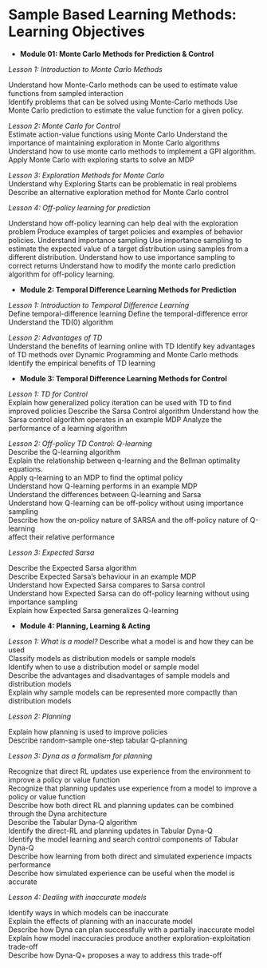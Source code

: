# Sample Based Learning Methods: Learning Objectives

- **Module 01: Monte Carlo Methods for Prediction & Control**  

*Lesson 1: Introduction to Monte Carlo Methods*  

Understand how Monte-Carlo methods can be used to estimate value functions from
sampled interaction  
Identify problems that can be solved using Monte-Carlo methods
Use Monte Carlo prediction to estimate the value function for a given policy.  

*Lesson 2: Monte Carlo for Control*  
Estimate action-value functions using Monte Carlo
Understand the importance of maintaining exploration in Monte Carlo algorithms
Understand how to use monte carlo methods to implement a GPI algorithm.
Apply Monte Carlo with exploring starts to solve an MDP  

*Lesson 3: Exploration Methods for Monte Carlo*  
Understand why Exploring Starts can be problematic in real problems
Describe an alternative exploration method for Monte Carlo control  

*Lesson 4: Off-policy learning for prediction*  

Understand how off-policy learning can help deal with the exploration problem
Produce examples of target policies and examples of behavior policies.
Understand importance sampling
Use importance sampling to estimate the expected value of a target distribution using
samples from a different distribution.
Understand how to use importance sampling to correct returns
Understand how to modify the monte carlo prediction algorithm for off-policy learning.

- **Module 2: Temporal Difference Learning Methods for Prediction**  

*Lesson 1: Introduction to Temporal Difference Learning*  
Define temporal-difference learning
Define the temporal-difference error
Understand the TD(0) algorithm  

*Lesson 2: Advantages of TD*  
Understand the benefits of learning online with TD
Identify key advantages of TD methods over Dynamic Programming and Monte Carlo
methods
Identify the empirical benefits of TD learning

- **Module 3: Temporal Difference Learning Methods for Control**  

*Lesson 1: TD for Control*  
Explain how generalized policy iteration can be used with TD to find improved policies
Describe the Sarsa Control algorithm
Understand how the Sarsa control algorithm operates in an example MDP
Analyze the performance of a learning algorithm  

*Lesson 2: Off-policy TD Control: Q-learning*  
Describe the Q-learning algorithm  
Explain the relationship between q-learning and the Bellman optimality equations.    
Apply q-learning to an MDP to find the optimal policy  
Understand how Q-learning performs in an example MDP  
Understand the differences between Q-learning and Sarsa  
Understand how Q-learning can be off-policy without using importance sampling  
Describe how the on-policy nature of SARSA and the off-policy nature of Q-learning  
affect their relative performance  

*Lesson 3: Expected Sarsa*    

Describe the Expected Sarsa algorithm  
Describe Expected Sarsa’s behaviour in an example MDP  
Understand how Expected Sarsa compares to Sarsa control  
Understand how Expected Sarsa can do off-policy learning without using importance sampling  
Explain how Expected Sarsa generalizes Q-learning  

- **Module 4: Planning, Learning & Acting**  

*Lesson 1: What is a model?*
Describe what a model is and how they can be used    
Classify models as distribution models or sample models  
Identify when to use a distribution model or sample model  
Describe the advantages and disadvantages of sample models and distribution models  
Explain why sample models can be represented more compactly than distribution models  

*Lesson 2: Planning*    

Explain how planning is used to improve policies  
Describe random-sample one-step tabular Q-planning    

*Lesson 3: Dyna as a formalism for planning*  

Recognize that direct RL updates use experience from the environment to improve a policy or value function  
Recognize that planning updates use experience from a model to improve a policy or value function  
Describe how both direct RL and planning updates can be combined through the Dyna architecture  
Describe the Tabular Dyna-Q algorithm  
Identify the direct-RL and planning updates in Tabular Dyna-Q  
Identify the model learning and search control components of Tabular Dyna-Q  
Describe how learning from both direct and simulated experience impacts performance  
Describe how simulated experience can be useful when the model is accurate  

*Lesson 4: Dealing with inaccurate models*  

Identify ways in which models can be inaccurate  
Explain the effects of planning with an inaccurate model  
Describe how Dyna can plan successfully with a partially inaccurate model    
Explain how model inaccuracies produce another exploration-exploitation trade-off  
Describe how Dyna-Q+ proposes a way to address this trade-off  


